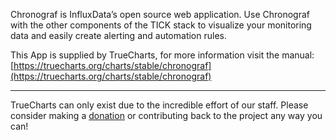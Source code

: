 Chronograf is InfluxData’s open source web application. Use Chronograf with the other components of the TICK stack to visualize your monitoring data and easily create alerting and automation rules.

This App is supplied by TrueCharts, for more information visit the manual: [https://truecharts.org/charts/stable/chronograf](https://truecharts.org/charts/stable/chronograf)

---

TrueCharts can only exist due to the incredible effort of our staff.
Please consider making a [donation](https://truecharts.org/sponsor) or contributing back to the project any way you can!
